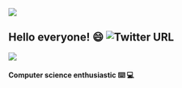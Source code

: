 ![](https://img.shields.io/badge/walvater.wotan7%40gmail.com-py__buddha-green) 

## Hello everyone! 😄   ![Twitter URL](https://img.shields.io/twitter/url?style=social&url=https%3A%2F%2Ftwitter.com%2Fhome)

![](https://static0.makeuseofimages.com/wordpress/wp-content/uploads/2014/05/linux-everywhere.jpg)

#### Computer science enthusiastic ⌨️ 💻
